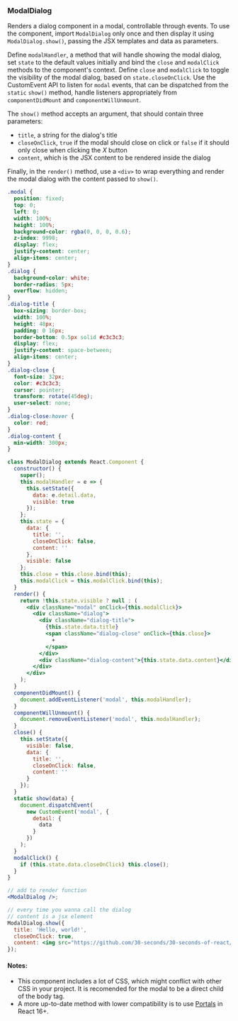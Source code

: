 ### ModalDialog

Renders a dialog component in a modal, controllable through events.
To use the component, import `ModalDialog` only once and then display it using `ModalDialog.show()`, passing the JSX templates and data as parameters.

Define `modalHandler`, a method that will handle showing the modal dialog, set `state` to the default values initially and bind the `close` and `modalClick` methods to the component's context.
Define `close` and `modalClick` to toggle the visibility of the modal dialog, based on `state.closeOnClick`.
Use the CustomEvent API to listen for `modal` events, that can be dispatched from the `static` `show()` method, handle listeners appropriately from `componentDidMount` and `componentWillUnmount`.

The `show()` method accepts an argument, that should contain three parameters:

- `title`, a string for the dialog's title
- `closeOnClick`, `true` if the modal should close on click or `false` if it should only close when clicking the _X_ button
- `content`, which is the JSX content to be rendered inside the dialog

Finally, in the `render()` method, use a `<div>` to wrap everything and render the modal dialog with the content passed to `show()`.

```css
.modal {
  position: fixed;
  top: 0;
  left: 0;
  width: 100%;
  height: 100%;
  background-color: rgba(0, 0, 0, 0.6);
  z-index: 9998;
  display: flex;
  justify-content: center;
  align-items: center;
}
.dialog {
  background-color: white;
  border-radius: 5px;
  overflow: hidden;
}
.dialog-title {
  box-sizing: border-box;
  width: 100%;
  height: 48px;
  padding: 0 16px;
  border-bottom: 0.5px solid #c3c3c3;
  display: flex;
  justify-content: space-between;
  align-items: center;
}
.dialog-close {
  font-size: 32px;
  color: #c3c3c3;
  cursor: pointer;
  transform: rotate(45deg);
  user-select: none;
}
.dialog-close:hover {
  color: red;
}
.dialog-content {
  min-width: 300px;
}
```

```jsx
class ModalDialog extends React.Component {
  constructor() {
    super();
    this.modalHandler = e => {
      this.setState({
        data: e.detail.data,
        visible: true
      });
    };
    this.state = {
      data: {
        title: '',
        closeOnClick: false,
        content: ''
      },
      visible: false
    };
    this.close = this.close.bind(this);
    this.modalClick = this.modalClick.bind(this);
  }
  render() {
    return !this.state.visible ? null : (
      <div className="modal" onClick={this.modalClick}>
        <div className="dialog">
          <div className="dialog-title">
            {this.state.data.title}
            <span className="dialog-close" onClick={this.close}>
              +
            </span>
          </div>
          <div className="dialog-content">{this.state.data.content}</div>
        </div>
      </div>
    );
  }
  componentDidMount() {
    document.addEventListener('modal', this.modalHandler);
  }
  componentWillUnmount() {
    document.removeEventListener('modal', this.modalHandler);
  }
  close() {
    this.setState({
      visible: false,
      data: {
        title: '',
        closeOnClick: false,
        content: ''
      }
    });
  }
  static show(data) {
    document.dispatchEvent(
      new CustomEvent('modal', {
        detail: {
          data
        }
      })
    );
  }
  modalClick() {
    if (this.state.data.closeOnClick) this.close();
  }
}
```

```jsx
// add to render function
<ModalDialog />;

// every time you wanna call the dialog
// content is a jsx element
ModalDialog.show({
  title: 'Hello, world!',
  closeOnClick: true,
  content: <img src="https://github.com/30-seconds/30-seconds-of-react/blob/master/logo.png" />
});
```

#### Notes:

- This component includes a lot of CSS, which might conflict with other CSS in your project. It is recomended for the modal to be a direct child of the body tag.
- A more up-to-date method with lower compatibility is to use [Portals](https://reactjs.org/docs/portals.html) in React 16+.

<!-- tags: visual,static,children,state,class -->

<!-- expertise: 1 -->
